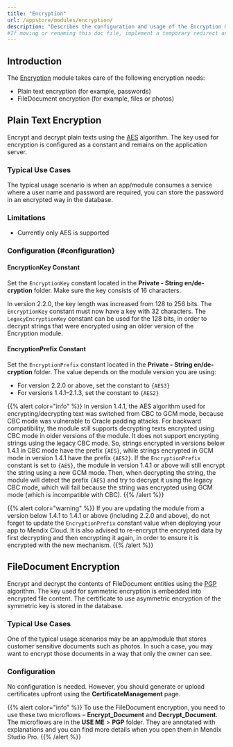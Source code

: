 ```yaml
---
title: "Encryption"
url: /appstore/modules/encryption/
description: "Describes the configuration and usage of the Encryption module, which is available in the Mendix Marketplace."
#If moving or renaming this doc file, implement a temporary redirect and let the respective team know they should update the URL in the product. See Mapping to Products for more details.
---
```


## Introduction

The [Encryption](https://marketplace.mendix.com/link/component/1011/) module takes care of the following encryption needs:

* Plain text encryption (for example, passwords)
* FileDocument encryption (for example, files or photos)

## Plain Text Encryption

Encrypt and decrypt plain texts using the [AES](https://en.wikipedia.org/wiki/Advanced_Encryption_Standard) algorithm. The key used for encryption is configured as a constant and remains on the application server.

### Typical Use Cases

The typical usage scenario is when an app/module consumes a service where a user name and password are required, you can store the password in an encrypted way in the database. 

### Limitations

* Currently only AES is supported

### Configuration {#configuration}

#### EncryptionKey Constant

Set the `EncryptionKey` constant located in the **Private - String en/de-cryption** folder. Make sure the key consists of 16 characters.

In version 2.2.0, the key length was increased from 128 to 256 bits. The `EncryptionKey` constant must now have a key with 32 characters. The `LegacyEncryptionKey` constant can be used for the 128 bits, in order to decrypt strings that were encrypted using an older version of the Encryption module.

#### EncryptionPrefix Constant

Set the `EncryptionPrefix` constant located in the **Private - String en/de-cryption** folder. The value depends on the module version you are using:

* For version 2.2.0 or above, set the constant to `{AES3}`
* For versions 1.4.1–2.1.3, set the constant to `{AES2}`

{{% alert color="info" %}}
In version 1.4.1, the AES algorithm used for encrypting/decrypting text was switched from CBC to GCM mode, because CBC mode was vulnerable to Oracle padding attacks. For backward compatibility, the module still supports decrypting texts encrypted using CBC mode in older versions of the module. It does not support encrypting strings using the legacy CBC mode. So, strings encrypted in versions below 1.4.1 in CBC mode have the prefix `{AES}`, while strings encrypted in GCM mode in version 1.4.1 have the prefix `{AES2}`. If the `EncryptionPrefix` constant is set to `{AES}`, the module in version 1.4.1 or above will still encrypt the string using a new GCM mode. Then, when decrypting the string, the module will detect the prefix `{AES}` and try to decrypt it using the legacy CBC mode, which will fail because the string was encrypted using GCM mode (which is incompatible with CBC).
{{% /alert %}}

{{% alert color="warning" %}}
If you are updating the module from a version below 1.4.1 to 1.4.1 or above (including 2.2.0 and above), do not forget to update the `EncryptionPrefix` constant value when deploying your app to Mendix Cloud. It is also advised to re-encrypt the encrypted data by first decrypting and then encrypting it again, in order to ensure it is encrypted with the new mechanism.
{{% /alert %}}

## FileDocument Encryption

Encrypt and decrypt the contents of FileDocument entities using the [PGP](https://en.wikipedia.org/wiki/Pretty_Good_Privacy) algorithm. The key used for symmetric encryption is embedded into encrypted file content. The certificate to use asymmetric encryption of the symmetric key is stored in the database.

### Typical Use Cases

One of the typical usage scenarios may be an app/module that stores customer sensitive documents such as photos. In such a case, you may want to encrypt those documents in a way that only the owner can see.

### Configuration

No configuration is needed. However, you should generate or upload certificates upfront using the **CertificateManagement** page.

{{% alert color="info" %}}
To use the FileDocument encryption, you need to use these two microflows – **Encrypt_Document** and **Decrypt_Document**. The microflows are in the **USE ME** > **PGP** folder. They are annotated with explanations and you can find more details when you open them in Mendix Studio Pro.
{{% /alert %}}
